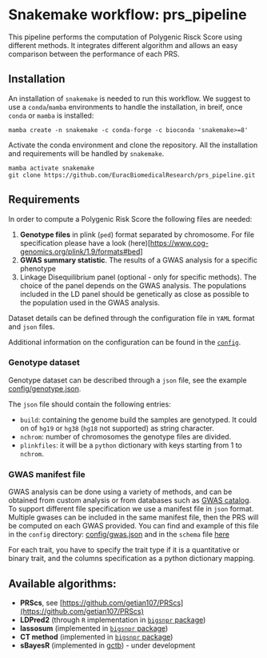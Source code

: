 # Snakemake workflow: prs_pipeline

This pipeline performs the computation of Polygenic Risck Score using different methods.
It integrates different algorithm and allows an easy comparison between the performance of each PRS.


## Installation

An installation of `snakemake` is needed to run this workflow. We suggest to use a `conda`/`mamba` environments to handle the installation, in breif, once `conda` or `mamba` is installed:

```
mamba create -n snakemake -c conda-forge -c bioconda 'snakemake>=8'
```

Activate the conda environment and clone the repository. All the installation and requirements will be handled by `snakemake`.

```
mamba activate snakemake
git clone https://github.com/EuracBiomedicalResearch/prs_pipeline.git
```

## Requirements

In order to compute a Polygenic Risk Score the following files are needed:

1. **Genotype files** in plink (`ped`) format separated by chromosome. For file specification please have a look (here)[https://www.cog-genomics.org/plink/1.9/formats#bed]
2. **GWAS summary statistic**. The results of a GWAS analysis for a specific phenotype
3. Linkage Disequilibrium panel (optional - only for specific methods). The choice of the panel depends on the GWAS analysis. The populations
included in the LD panel should be genetically as close as possible to the population used in the GWAS analysis.

Dataset details can be defined through the configuration file in `YAML` format and `json` files.

Additional information on the configuration can be found in the [`config`](config/README.md).

### Genotype dataset
Genotype dataset can be described through a `json` file, see the example [config/genotype.json](config/genotype.json).

The `json` file should contain the following entries:

- `build`: containing the genome build the samples are genotyped. It could on of `hg19` or `hg38` (`hg18` not supported) as string character.
- `nchrom`: number of chromosomes the genotype files are divided.
- `plinkfiles`: it will be a `python` dictionary with keys starting from 1 to `nchrom`.

### GWAS manifest file

GWAS analysis can be done using a variety of methods, and can be obtained from custom analysis or from 
databases such as [GWAS catalog](https://www.ebi.ac.uk/gwas/).
To support different file specification we use a manifest file in `json` format. Multiple gwases can 
be included in the same manifest file, then the PRS will be computed on each GWAS provided.
You can find and example of this file in the `config` directory:
[config/gwas.json](config/gwas.json) and in the `schema` file
[here](workflow/schemas/gwas_manifest.schema.json)

For each trait, you have to specify the trait type if it is a quantitative or binary trait, and the
columns specification as a python dictionary mapping.

## Available algorithms:

- **PRScs**, see [https://github.com/getian107/PRScs](https://github.com/getian107/PRScs)
- **LDPred2** (through `R` implementation in [`bigsnpr` package](https://privefl.github.io/bigsnpr))
- **lassosum** (implemented in [`bigsnpr` package](https://privefl.github.io/bigsnpr))
- **CT method** (implemented in [`bigsnpr` package](https://privefl.github.io/bigsnpr))
- **sBayesR** (implemented in [gctb](https://cnsgenomics.com/software/gctb/#Overview)) - under
    development
